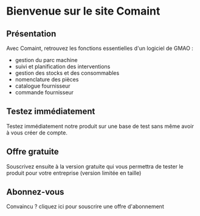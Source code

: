 # Bienvenue sur le site Comaint

## Présentation

Avec Comaint, retrouvez les fonctions essentielles d'un logiciel de GMAO :
- gestion du parc machine
- suivi et planification des interventions
- gestion des stocks et des consommables
- nomenclature des pièces
- catalogue fournisseur
- commande fournisseur

## Testez immédiatement

Testez immédiatement notre produit sur une base de test sans même avoir à vous créer de compte.

## Offre gratuite

Souscrivez ensuite à la version gratuite qui vous permettra de tester le produit pour votre entreprise 
(version limitée en taille)

## Abonnez-vous

Convaincu ? cliquez ici pour souscrire une offre d'abonnement

